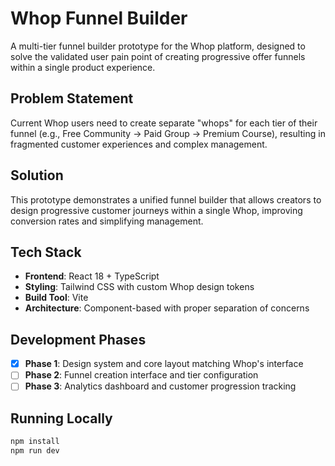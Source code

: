 # Whop Funnel Builder

A multi-tier funnel builder prototype for the Whop platform, designed to solve the validated user pain point of creating progressive offer funnels within a single product experience.

## Problem Statement

Current Whop users need to create separate "whops" for each tier of their funnel (e.g., Free Community → Paid Group → Premium Course), resulting in fragmented customer experiences and complex management.

## Solution

This prototype demonstrates a unified funnel builder that allows creators to design progressive customer journeys within a single Whop, improving conversion rates and simplifying management.

## Tech Stack

- **Frontend**: React 18 + TypeScript
- **Styling**: Tailwind CSS with custom Whop design tokens
- **Build Tool**: Vite
- **Architecture**: Component-based with proper separation of concerns

## Development Phases

- [x] **Phase 1**: Design system and core layout matching Whop's interface
- [ ] **Phase 2**: Funnel creation interface and tier configuration
- [ ] **Phase 3**: Analytics dashboard and customer progression tracking

## Running Locally

```bash
npm install
npm run dev
